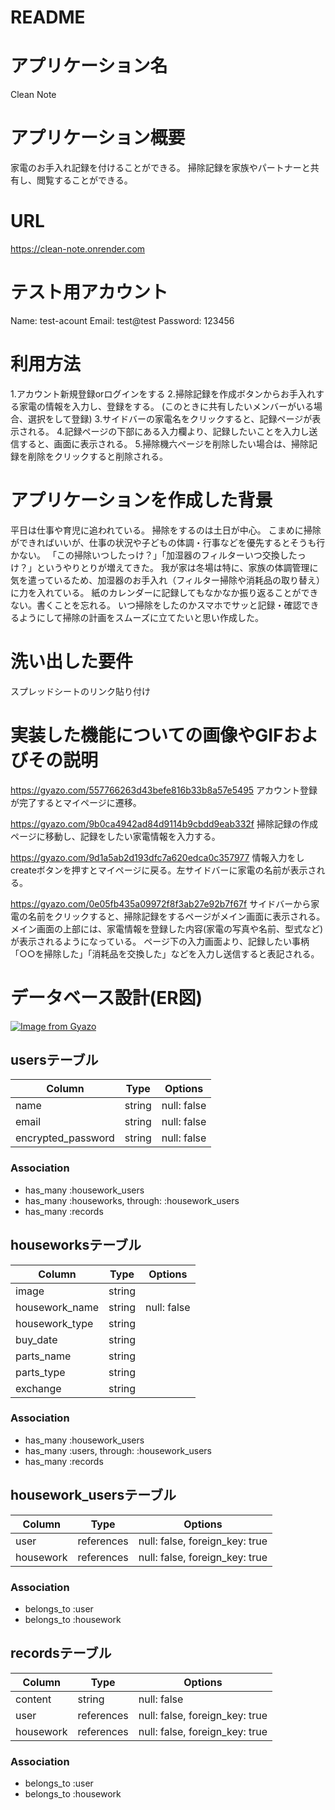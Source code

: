 # README
# アプリケーション名
Clean Note

# アプリケーション概要
家電のお手入れ記録を付けることができる。
掃除記録を家族やパートナーと共有し、閲覧することができる。

# URL
https://clean-note.onrender.com

# テスト用アカウント
Name: test-acount
Email: test@test
Password: 123456

# 利用方法
1.アカウント新規登録orログインをする
2.掃除記録を作成ボタンからお手入れする家電の情報を入力し、登録をする。
(このときに共有したいメンバーがいる場合、選択をして登録)
3.サイドバーの家電名をクリックすると、記録ページが表示される。
4.記録ページの下部にある入力欄より、記録したいことを入力し送信すると、画面に表示される。
5.掃除機六ページを削除したい場合は、掃除記録を削除をクリックすると削除される。

# アプリケーションを作成した背景
平日は仕事や育児に追われている。
掃除をするのは土日が中心。
こまめに掃除ができればいいが、仕事の状況や子どもの体調・行事などを優先するとそうも行かない。
「この掃除いつしたっけ？」「加湿器のフィルターいつ交換したっけ？」というやりとりが増えてきた。
我が家は冬場は特に、家族の体調管理に気を遣っているため、加湿器のお手入れ（フィルター掃除や消耗品の取り替え）に力を入れている。
紙のカレンダーに記録してもなかなか振り返ることができない。書くことを忘れる。
いつ掃除をしたのかスマホでサッと記録・確認できるようにして掃除の計画をスムーズに立てたいと思い作成した。

# 洗い出した要件
スプレッドシートのリンク貼り付け

# 実装した機能についての画像やGIFおよびその説明
https://gyazo.com/557766263d43befe816b33b8a57e5495
アカウント登録が完了するとマイページに遷移。

https://gyazo.com/9b0ca4942ad84d9114b9cbdd9eab332f
掃除記録の作成ページに移動し、記録をしたい家電情報を入力する。

https://gyazo.com/9d1a5ab2d193dfc7a620edca0c357977
情報入力をしcreateボタンを押すとマイページに戻る。左サイドバーに家電の名前が表示される。

https://gyazo.com/0e05fb435a09972f8f3ab27e92b7f67f
サイドバーから家電の名前をクリックすると、掃除記録をするページがメイン画面に表示される。
メイン画面の上部には、家電情報を登録した内容(家電の写真や名前、型式など)が表示されるようになっている。
ページ下の入力画面より、記録したい事柄「○○を掃除した」「消耗品を交換した」などを入力し送信すると表記される。

# データベース設計(ER図)
[![Image from Gyazo](https://i.gyazo.com/f671cc39c379f89cdf9680b9bcc1485e.png)](https://gyazo.com/f671cc39c379f89cdf9680b9bcc1485e)


## usersテーブル

| Column             | Type   | Options     |
|--------------------|--------|-------------|
| name               | string | null: false |
| email              | string | null: false |
| encrypted_password | string | null: false |



### Association
- has_many :housework_users
- has_many :houseworks, through: :housework_users
- has_many :records


## houseworksテーブル

| Column         | Type   | Options     |
|----------------|--------|-------------|
| image          | string |             |
| housework_name | string | null: false |
| housework_type | string |             |
| buy_date       | string |             |
| parts_name     | string |             |
| parts_type     | string |             |
| exchange       | string |             |

### Association
- has_many :housework_users
- has_many :users, through: :housework_users
- has_many :records


## housework_usersテーブル

| Column    | Type       | Options                        |
|-----------|------------|--------------------------------|
| user      | references | null: false, foreign_key: true |
| housework | references | null: false, foreign_key: true |


### Association
- belongs_to :user
- belongs_to :housework

## recordsテーブル

| Column    | Type       | Options                        |
|-----------|------------|--------------------------------|
| content   | string     | null: false                    |
| user      | references | null: false, foreign_key: true |
| housework | references | null: false, foreign_key: true |



### Association
- belongs_to :user
- belongs_to :housework
